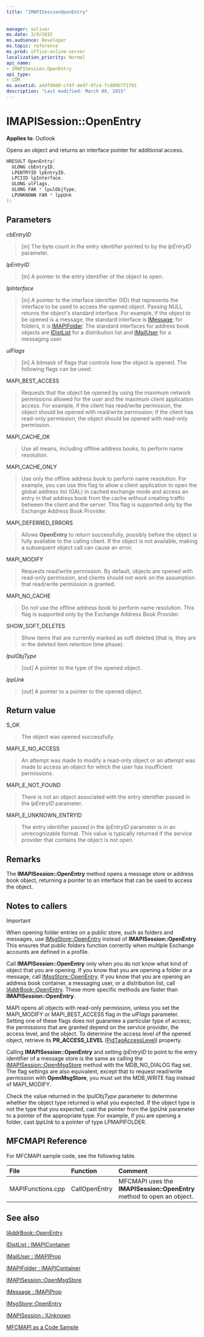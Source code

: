 ```yaml
---
title: "IMAPISessionOpenEntry"
 
 
manager: soliver
ms.date: 3/9/2015
ms.audience: Developer
ms.topic: reference
ms.prod: office-online-server
localization_priority: Normal
api_name:
- IMAPISession.OpenEntry
api_type:
- COM
ms.assetid: a4df4860-cf4f-4e97-97c4-fcd89b7f1f91
description: "Last modified: March 09, 2015"
---
```


# IMAPISession::OpenEntry

  
  
**Applies to**: Outlook 
  
Opens an object and returns an interface pointer for additional access.
  
```cpp
HRESULT OpenEntry(
  ULONG cbEntryID,
  LPENTRYID lpEntryID,
  LPCIID lpInterface,
  ULONG ulFlags,
  ULONG FAR * lpulObjType,
  LPUNKNOWN FAR * lppUnk
);
```

## Parameters

 _cbEntryID_
  
> [in] The byte count in the entry identifier pointed to by the  _lpEntryID_ parameter. 
    
 _lpEntryID_
  
> [in] A pointer to the entry identifier of the object to open.
    
 _lpInterface_
  
> [in] A pointer to the interface identifier (IID) that represents the interface to be used to access the opened object. Passing NULL returns the object's standard interface. For example, if the object to be opened is a message, the standard interface is [IMessage](imessageimapiprop.md); for folders, it is [IMAPIFolder](imapifolderimapicontainer.md). The standard interfaces for address book objects are [IDistList](idistlistimapicontainer.md) for a distribution list and [IMailUser](imailuserimapiprop.md) for a messaging user. 
    
 _ulFlags_
  
> [in] A bitmask of flags that controls how the object is opened. The following flags can be used:
    
MAPI_BEST_ACCESS 
  
> Requests that the object be opened by using the maximum network permissions allowed for the user and the maximum client application access. For example, if the client has read/write permission, the object should be opened with read/write permission; if the client has read-only permission, the object should be opened with read-only permission. 
    
MAPI_CACHE_OK
  
> Use all means, including offline address books, to perform name resolution.
    
MAPI_CACHE_ONLY
  
> Use only the offline address book to perform name resolution. For example, you can use this flag to allow a client application to open the global address list (GAL) in cached exchange mode and access an entry in that address book from the cache without creating traffic between the client and the server. This flag is supported only by the Exchange Address Book Provider.
    
MAPI_DEFERRED_ERRORS 
  
> Allows **OpenEntry** to return successfully, possibly before the object is fully available to the calling client. If the object is not available, making a subsequent object call can cause an error. 
    
MAPI_MODIFY 
  
> Requests read/write permission. By default, objects are opened with read-only permission, and clients should not work on the assumption that read/write permission is granted. 
    
MAPI_NO_CACHE
  
> Do not use the offline address book to perform name resolution. This flag is supported only by the Exchange Address Book Provider.
    
SHOW_SOFT_DELETES
  
> Show items that are currently marked as soft deleted (that is, they are in the deleted item retention time phase).
    
 _lpulObjType_
  
> [out] A pointer to the type of the opened object.
    
 _lppUnk_
  
> [out] A pointer to a pointer to the opened object.
    
## Return value

S_OK 
  
> The object was opened successfully.
    
MAPI_E_NO_ACCESS 
  
> An attempt was made to modify a read-only object or an attempt was made to access an object for which the user has insufficient permissions.
    
MAPI_E_NOT_FOUND 
  
> There is not an object associated with the entry identifier passed in the  _lpEntryID_ parameter. 
    
MAPI_E_UNKNOWN_ENTRYID 
  
> The entry identifier passed in the  _lpEntryID_ parameter is in an unrecognizable format. This value is typically returned if the service provider that contains the object is not open. 
    
## Remarks

The **IMAPISession::OpenEntry** method opens a message store or address book object, returning a pointer to an interface that can be used to access the object. 
  
## Notes to callers

> [!IMPORTANT]
> When opening folder entries on a public store, such as folders and messages, use [IMsgStore::OpenEntry](imsgstore-openentry.md) instead of **IMAPISession::OpenEntry**. This ensures that public folders function correctly when multiple Exchange accounts are defined in a profile. 
  
Call **IMAPISession::OpenEntry** only when you do not know what kind of object that you are opening. If you know that you are opening a folder or a message, call [IMsgStore::OpenEntry](imsgstore-openentry.md). If you know that you are opening an address book container, a messaging user, or a distribution list, call [IAddrBook::OpenEntry](iaddrbook-openentry.md). These more specific methods are faster than **IMAPISession::OpenEntry**. 
  
MAPI opens all objects with read-only permission, unless you set the MAPI_MODIFY or MAPI_BEST_ACCESS flag in the  _ulFlags_ parameter. Setting one of these flags does not guarantee a particular type of access; the permissions that are granted depend on the service provider, the access level, and the object. To determine the access level of the opened object, retrieve its **PR_ACCESS_LEVEL** ([PidTagAccessLevel](pidtagaccesslevel-canonical-property.md)) property.
  
Calling **IMAPISession::OpenEntry** and setting  _lpEntryID_ to point to the entry identifier of a message store is the same as calling the [IMAPISession::OpenMsgStore](imapisession-openmsgstore.md) method with the MDB_NO_DIALOG flag set. The flag settings are also equivalent, except that to request read/write permission with **OpenMsgStore**, you must set the MDB_WRITE flag instead of MAPI_MODIFY. 
  
Check the value returned in the  _lpulObjType_ parameter to determine whether the object type returned is what you expected. If the object type is not the type that you expected, cast the pointer from the  _lppUnk_ parameter to a pointer of the appropriate type. For example, if you are opening a folder, cast  _lppUnk_ to a pointer of type LPMAPIFOLDER. 
  
## MFCMAPI Reference

For MFCMAPI sample code, see the following table.
  
|**File**|**Function**|**Comment**|
|:-----|:-----|:-----|
|MAPIFunctions.cpp  <br/> |CallOpenEntry  <br/> |MFCMAPI uses the **IMAPISession::OpenEntry** method to open an object.  <br/> |
   
## See also



[IAddrBook::OpenEntry](iaddrbook-openentry.md)
  
[IDistList : IMAPIContainer](idistlistimapicontainer.md)
  
[IMailUser : IMAPIProp](imailuserimapiprop.md)
  
[IMAPIFolder : IMAPIContainer](imapifolderimapicontainer.md)
  
[IMAPISession::OpenMsgStore](imapisession-openmsgstore.md)
  
[IMessage : IMAPIProp](imessageimapiprop.md)
  
[IMsgStore::OpenEntry](imsgstore-openentry.md)
  
[IMAPISession : IUnknown](imapisessioniunknown.md)


[MFCMAPI as a Code Sample](mfcmapi-as-a-code-sample.md)

